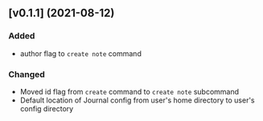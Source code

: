 ## [v0.1.1] (2021-08-12)

### Added

-   author flag to `create note` command

### Changed

-   Moved id flag from `create` command to `create note` subcommand
-   Default location of Journal config from user's home directory to user's config directory
